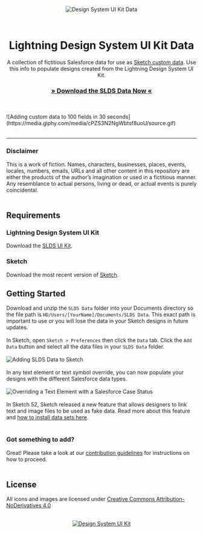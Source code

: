 <p align="center">
<img src="https://user-images.githubusercontent.com/1750832/46512415-b9f5fe00-c808-11e8-9601-02da2bad8eee.png" alt="Design System UI Kit Data" />
</p>
<br />
<h1 align="center" style="border-bottom:none;">Lightning Design System UI Kit Data</h1>
<p align="center">
A collection of fictitious Salesforce data for use as <a href="https://medium.com/sketch-app-sources/using-the-new-data-feature-in-sketch-52-daee8403cabb" target="_blank">Sketch custom data</a>. Use this info to populate designs created from the Lightning Design System UI Kit.
</p>
<h3 align="center"><a href="https://github.com/salesforce-ux/design-system-ui-kit-data/archive/master.zip">» Download the SLDS Data Now «</a></h3>
<br />
<br />
![Adding custom data to 100 fields in 30 seconds](https://media.giphy.com/media/cPZS3N2NgWbtsf8uoU/source.gif)
<br />
<br />

----

### Disclaimer

This is a work of fiction. Names, characters, businesses, places, events, locales, numbers, emails, URLs and all other content in this repository are either the products of the author’s imagination or used in a fictitious manner. Any resemblance to actual persons, living or dead, or actual events is purely coincidental.
<br />
<br />

## Requirements

### Lightning Design System UI Kit

Download the [SLDS UI Kit](https://github.com/salesforce-ux/design-system-ui-kit/archive/master.zip).

### Sketch

Download the most recent version of [Sketch](https://www.sketchapp.com/).


## Getting Started

Download and unzip the `SLDS Data` folder into your Documents directory so the file path is `HD/Users/[YourName]/Documents/SLDS Data`. This exact path is important to use or you will lose the data in your Sketch designs in future updates. 
<br />
<br />
In Sketch, open `Sketch > Preferences` then click the `Data` tab. Click the `Add Data` button and select all the data files in your `SLDS Data` folder.
<br />
<br />
![Adding SLDS Data to Sketch](https://user-images.githubusercontent.com/1750832/46513577-1a3b6e80-c80e-11e8-860d-32d35badca83.png)
<br />
<br />
In any text element or text symbol override, you can now populate your designs with the different Salesforce data types.
<br />
<br />
![Overriding a Text Element with a Salesforce Case Status](https://user-images.githubusercontent.com/1750832/46513941-d3e70f00-c80f-11e8-8599-19850ab37518.png)
<br />
<br />
In Sketch 52, Sketch released a new feature that allows designers to link text and image files to be used as fake data. Read more about this feature and [how to install data sets here](https://medium.com/sketch-app-sources/using-the-new-data-feature-in-sketch-52-daee8403cabb).
<br />
<br />
### Got something to add?

Great! Please take a look at our [contribution guidelines](https://github.com/salesforce-ux/design-system-ui-kit-data/blob/master/CONTRIBUTING.md) for instructions on how to proceed.
<br />
<br />

## License

All icons and images are licensed under [Creative Commons Attribution-NoDerivatives 4.0](https://github.com/salesforce-ux/licenses/blob/master/LICENSE-icons-images.txt)
<br />
<br />
<p align="center">
<a href="https://github.com/salesforce-ux/design-system-ui-kit/archive/master.zip"><img src="https://user-images.githubusercontent.com/1750832/41082860-7ffe3c1c-69e4-11e8-9b0f-813cf9be1395.png" alt="Design System UI Kit" /></a>
</p>
